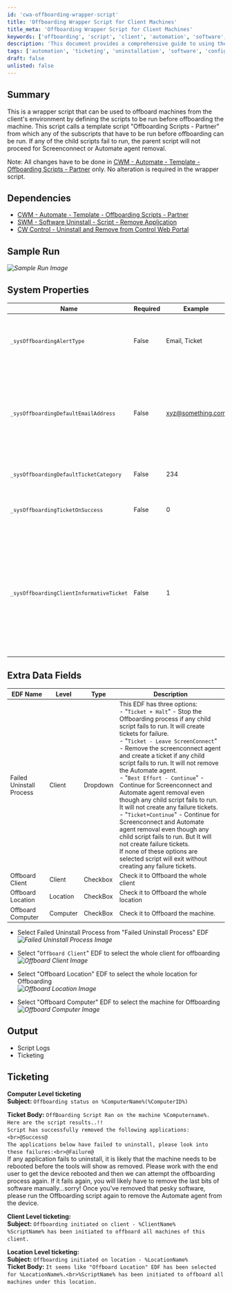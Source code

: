 ```yaml
---
id: 'cwa-offboarding-wrapper-script'
title: 'Offboarding Wrapper Script for Client Machines'
title_meta: 'Offboarding Wrapper Script for Client Machines'
keywords: ['offboarding', 'script', 'client', 'automation', 'software', 'ticketing']
description: 'This document provides a comprehensive guide to using the Offboarding Wrapper Script for client machines, detailing its dependencies, system properties, and output expectations. This script ensures that all necessary subscripts are executed before removing machines from the client environment, with built-in ticketing for tracking failures and successes.'
tags: ['automation', 'ticketing', 'uninstallation', 'software', 'configuration']
draft: false
unlisted: false
---
```

## Summary

This is a wrapper script that can be used to offboard machines from the client's environment by defining the scripts to be run before offboarding the machine. This script calls a template script "Offboarding Scripts - Partner" from which any of the subscripts that have to be run before offboarding can be run. If any of the child scripts fail to run, the parent script will not proceed for Screenconnect or Automate agent removal.

Note: All changes have to be done in [CWM - Automate - Template - Offboarding Scripts - Partner](https://proval.itglue.com/DOC-5078775-15281996) only. No alteration is required in the wrapper script.

## Dependencies

- [CWM - Automate - Template - Offboarding Scripts - Partner](https://proval.itglue.com/DOC-5078775-15281996)
- [SWM - Software Uninstall - Script - Remove Application](https://proval.itglue.com/DOC-5078775-12578871)
- [CW Control - Uninstall and Remove from Control Web Portal](https://proval.itglue.com/DOC-5078775-7770031)

## Sample Run

*![Sample Run Image](..\..\..\static\img\Offboarding-Wrapper\image_1.png)*

## System Properties

| Name                                   | Required | Example                      | Description                                                                                                                                                                                                                      |
|----------------------------------------|----------|------------------------------|----------------------------------------------------------------------------------------------------------------------------------------------------------------------------------------------------------------------------------|
| `_sysOffboardingAlertType`            | False    | Email, Ticket                | - Set its value 'Ticket' to enable ticketing<br>- Set its value 'Email' to enable Emailing<br>- Set its value 'Email, Ticket' to enable both emailing and ticketing                                                                 |
| `_sysOffboardingDefaultEmailAddress`  | False    | [xyz@something.com](mailto:xyz@something.com) | Default Email Address to send the alerts to. If nothing is mentioned in this property, the script will send the emails to the user who ran the script.<br><br>**Note:** Script will only send emails if `_sysOffboardingAlertType` system property is set to email. |
| `_sysOffboardingDefaultTicketCategory`| False    | 234                          | Mention the ticket creation category in order to direct the tickets to the right board in Manage                                                                                                                              |
| `_sysOffboardingTicketOnSuccess`      | False    | 0                            | Set it to '1' to receive tickets if the script successfully removes all the required applications from the machine.                                                                                                           |
| `_sysOffboardingClientInformativeTicket` | False  | 1                            | This system property creates a client/location level whenever someone opts for Client/location offboarding using the `Offboard Client` EDF or `Offboard Location` EDF.<br><br>Its default value is '1' which means the script will create a client/location ticket if it's not already created on these EDF selections.<br><br>Set it to '0' to disable this client/location ticket. |

## Extra Data Fields

| EDF Name               | Level    | Type     | Description                                                                                                                                                                                                                     |
|-----------------------|----------|----------|---------------------------------------------------------------------------------------------------------------------------------------------------------------------------------------------------------------------------------|
| Failed Uninstall Process | Client  | Dropdown | This EDF has three options:<br>- "`Ticket + Halt`" - Stop the Offboarding process if any child script fails to run. It will create tickets for failure.<br>- "`Ticket - Leave ScreenConnect`" - Remove the screenconnect agent and create a ticket if any child script fails to run. It will not remove the Automate agent.<br>- "`Best Effort - Continue`" - Continue for Screenconnect and Automate agent removal even though any child script fails to run. It will not create any failure tickets.<br>- "`Ticket+Continue`" - Continue for Screenconnect and Automate agent removal even though any child script fails to run. But It will not create failure tickets.<br>If none of these options are selected script will exit without creating any failure tickets. |
| Offboard Client       | Client   | Checkbox  | Check it to Offboard the whole client                                                                                                                                                                                         |
| Offboard Location     | Location | CheckBox  | Check it to Offboard the whole location                                                                                                                                                                                       |
| Offboard Computer     | Computer | CheckBox  | Check it to Offboard the machine.                                                                                                                                                                                            |

- Select Failed Uninstall Process from "Failed Uninstall Process" EDF  
  *![Failed Uninstall Process Image](..\..\..\static\img\Offboarding-Wrapper\image_2.png)*

- Select "`Offboard Client`" EDF to select the whole client for offboarding  
  *![Offboard Client Image](..\..\..\static\img\Offboarding-Wrapper\image_3.png)*

- Select "Offboard Location" EDF to select the whole location for Offboarding  
  *![Offboard Location Image](..\..\..\static\img\Offboarding-Wrapper\image_4.png)*

- Select "Offboard Computer" EDF to select the machine for Offboarding  
  *![Offboard Computer Image](..\..\..\static\img\Offboarding-Wrapper\image_5.png)*

## Output

- Script Logs
- Ticketing

## Ticketing

**Computer Level ticketing**  
**Subject:** `Offboarding status on %ComputerName%(%ComputerID%)`

**Ticket Body:** `OffBoarding Script Ran on the machine %Computername%. Here are the script results..!!`  
`Script has successfully removed the following applications:<br>@Success@`  
`The applications below have failed to uninstall, please look into these failures:<br>@Failure@`  
If any application fails to uninstall, it is likely that the machine needs to be rebooted before the tools will show as removed. Please work with the end user to get the device rebooted and then we can attempt the offboarding process again. If it fails again, you will likely have to remove the last bits of software manually...sorry! Once you've removed that pesky software, please run the Offboarding script again to remove the Automate agent from the device.

**Client Level ticketing:**  
**Subject:** `Offboarding initiated on client - %ClientName%`  
`%ScriptName% has been initiated to offboard all machines of this client.`

**Location Level ticketing:**  
**Subject:** `Offboarding initiated on location - %LocationName%`  
**Ticket Body:** `It seems like "Offboard Location" EDF has been selected for %LocationName%.<br>%ScriptName% has been initiated to offboard all machines under this location.`



